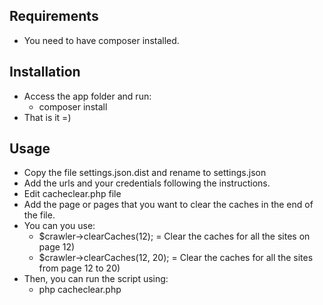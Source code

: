 Requirements
------------
- You need to have composer installed.


Installation
------------
- Access the app folder and run:
	- composer install
- That is it =)


Usage
-----
- Copy the file settings.json.dist and rename to settings.json
- Add the urls and your credentials following the instructions.
- Edit cacheclear.php file
- Add the page or pages that you want to clear the caches in the end of the file.
- You can you use:
	- $crawler->clearCaches(12); = Clear the caches for all the sites on page 12)
	- $crawler->clearCaches(12, 20); = Clear the caches for all the sites from page 12 to 20)
- Then, you can run the script using:
	- php cacheclear.php
